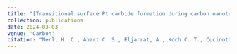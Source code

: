 ```yaml
---
title: "[Transitional surface Pt carbide formation during carbon nanotube growth](https://doi.org/10.1016/j.carbon.2024.119399)"
collection: publications
date: 2024-03-03
venue: 'Carbon'
citation: "Nerl, H. C., Ahart C. S., Eljarrat, A., Koch C. T., Cucinotta C. S. & Plodinec, M. Transitional surface Pt carbide formation during carbon nanotube growth. Carbon, 228, 119399, 2024."
---
```




